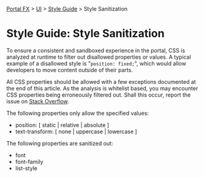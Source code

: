 <properties title="" pageTitle="Style Sanitization" description="" authors="" />

[Portal FX](/documentation/sections/portalfx) > [UI](/documentation/sections/portalfx#ui) > [Style Guide](/documentation/articles/portalfx-style-guide) > Style Sanitization

# Style Guide: Style Sanitization

To ensure a consistent and sandboxed experience in the portal, CSS is analyzed at runtime to filter out disallowed properties or values. A typical example of a disallowed style is "`position: fixed;`", which would allow developers to move content outside of their parts.

All CSS properties should be allowed with a few exceptions documented at the end of this article. As the analysis is whitelist based, you may encounter CSS properties being erroneously filtered out. Shall this occur, report the issue on [Stack Overflow](https://stackoverflow.microsoft.com/).

The following properties only allow the specified values:

* position: [ static | relative | absolute ]
* text-transform: [ none | uppercase | lowercase ]

The following properties are sanitized out:

* font
* font-family
* list-style
